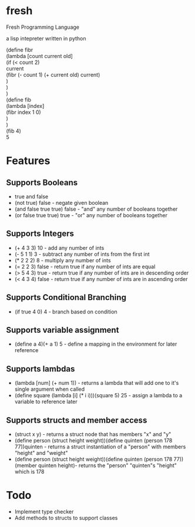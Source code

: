 fresh
=====

Fresh Programming Language

a lisp intepreter written in python  
  
  
(define fibr  
	(lambda [count current old]  
		(if (< count 2)  
			current  
			(fibr (- count 1) (+ current old) current)  
		)  
	)  
)  
(define fib  
	(lambda [index]  
		(fibr index 1 0)  
	)  
)  
(fib 4)  
5  

Features
========

Supports Booleans
-----------------
- true and false
- (not true) false - negate given boolean
- (and false true true) false - "and" any number of booleans together
- (or false true true) true - "or" any number of booleans together


Supports Integers
-----------------
- (+ 4 3 3) 10 - add any number of ints
- (- 5 1 1) 3 - subtract any number of ints from the first int
- (\* 2 2 2) 8 - multiply any number of ints
- (= 2 2 3) false - return true if any number of ints are equal
- (> 5 4 3) true - return true if any number of ints are in descending order
- (< 4 3 4) false - return true if any number of ints are in ascending order


Supports Conditional Branching
------------------------------
- (if true 4 0) 4 - branch based on condition



Supports variable assignment
----------------------------
- (define a 4)(+ a 1) 5 - define a mapping in the environment for later reference


Supports lambdas
----------------
- (lambda \[num\] (+ num 1)) - returns a lambda that will add one to it's single argument when called
- (define square (lambda \[i\] (\* i i)))(square 5) 25 - assign a lambda to a variable to reference later


Supports structs and member access
----------------------------------
- (struct x y) - returns a struct node that has members "x" and "y"
- (define person (struct height weight))(define quinten (person 178 77))quinten - returns a struct instantiation of a "person" with members "height" and "weight"
- (define person (struct height weight))(define quinten (person 178 77))(member quinten height)- returns the "person" "quinten"s "height" which is 178


Todo
====

- Implement type checker
- Add methods to structs to support classes
